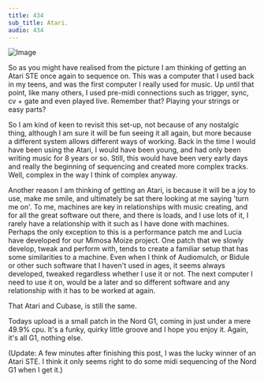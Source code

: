 ```yaml
---
title: 434
sub_title: Atari.
audio: 434
---
```


![Image](/assets/img/snd-434.png)

So as you might have realised from the picture I am thinking of getting an Atari STE once again to sequence on. This was a computer that I used back in my teens, and was the first computer I really used for music. Up until that point, like many others, I used pre-midi connections such as trigger, sync, cv + gate and even played live. Remember that? Playing your strings or easy parts?

So I am kind of keen to revisit this set-up, not because of any nostalgic thing, although I am sure it will be fun seeing it all again, but more because a different system allows different ways of working. Back in the time I would have been using the Atari, I would have been young, and had only been writing music for 8 years or so. Still, this would have been very early days and really the beginning of sequencing and created more complex tracks. Well, complex in the way I think of complex anyway.

Another reason I am thinking of getting an Atari, is because it will be a joy to use, make me smile, and ultimately be sat there looking at me saying 'turn me on'. To me, machines are key in relationships with music creating, and for all the great software out there, and there is loads, and I use lots of it, I rarely have a relationship with it such as I have done with machines. Perhaps the only exception to this is a performance patch me and Lucia have developed for our Mimosa Moize project. One patch that we slowly develop, tweak and perform with, tends to create a familiar setup that has some similarities to a machine. Even when I think of Audiomulch, or Bidule or other such software that I haven't used in ages, it seems always developed, tweaked regardless whether I use it or not. The next computer I need to use it on, would be a later and so different software and any relationship with it has to be worked at again.

That Atari and Cubase, is still the same.

Todays upload is a small patch in the Nord G1, coming in just under a mere 49.9% cpu. It's a funky, quirky little groove and I hope you enjoy it. Again, it's all G1, nothing else.

(Update: A few minutes after finishing this post, I was the lucky winner of an Atari STE. I think it only seems right to do some midi sequencing of the Nord G1 when I get it.)